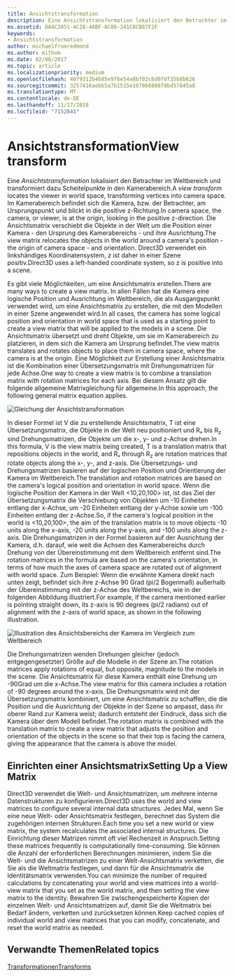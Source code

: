 ```yaml
---
title: Ansichtstransformation
description: Eine Ansichtstransformation lokalisiert den Betrachter im Weltbereich und transformiert dazu Scheitelpunkte in den Kamerabereich.
ms.assetid: DA4C2051-4C28-4ABF-8C06-241C8CB87F2F
keywords:
- Ansichtstransformation
author: michaelfromredmond
ms.author: mithom
ms.date: 02/08/2017
ms.topic: article
ms.localizationpriority: medium
ms.openlocfilehash: 40f9312b4b85e9f6e54a8bf02c6d07df35b8b626
ms.sourcegitcommit: 3257416aebb5a7b1515e107866806f8bd57845a8
ms.translationtype: MT
ms.contentlocale: de-DE
ms.lasthandoff: 11/17/2018
ms.locfileid: "7152841"
---
```

# <a name="view-transform"></a><span data-ttu-id="e29e0-104">Ansichtstransformation</span><span class="sxs-lookup"><span data-stu-id="e29e0-104">View transform</span></span>


<span data-ttu-id="e29e0-105">Eine *Ansichtstransformation* lokalisiert den Betrachter im Weltbereich und transformiert dazu Scheitelpunkte in den Kamerabereich.</span><span class="sxs-lookup"><span data-stu-id="e29e0-105">A *view transform* locates the viewer in world space, transforming vertices into camera space.</span></span> <span data-ttu-id="e29e0-106">Im Kamerabereich befindet sich die Kamera, bzw. der Betrachter, am Ursprungspunkt und blickt in die positive z-Richtung.</span><span class="sxs-lookup"><span data-stu-id="e29e0-106">In camera space, the camera, or viewer, is at the origin, looking in the positive z-direction.</span></span> <span data-ttu-id="e29e0-107">Die Ansichtsmatrix verschiebt die Objekte in der Welt um die Position einer Kamera - den Ursprung des Kamerabereichs - und ihre Ausrichtung.</span><span class="sxs-lookup"><span data-stu-id="e29e0-107">The view matrix relocates the objects in the world around a camera's position - the origin of camera space - and orientation.</span></span> <span data-ttu-id="e29e0-108">Direct3D verwendet ein linkshändiges Koordinatensystem, z ist daher in einer Szene positiv.</span><span class="sxs-lookup"><span data-stu-id="e29e0-108">Direct3D uses a left-handed coordinate system, so z is positive into a scene.</span></span>

<span data-ttu-id="e29e0-109">Es gibt viele Möglichkeiten, um eine Ansichtsmatrix erstellen.</span><span class="sxs-lookup"><span data-stu-id="e29e0-109">There are many ways to create a view matrix.</span></span> <span data-ttu-id="e29e0-110">In allen Fällen hat die Kamera eine logische Position und Ausrichtung im Weltbereich, die als Ausgangspunkt verwendet wird, um eine Ansichtsmatrix zu erstellen, die mit den Modellen in einer Szene angewendet wird.</span><span class="sxs-lookup"><span data-stu-id="e29e0-110">In all cases, the camera has some logical position and orientation in world space that is used as a starting point to create a view matrix that will be applied to the models in a scene.</span></span> <span data-ttu-id="e29e0-111">Die Ansichtsmatrix übersetzt und dreht Objekte, um sie im Kamerabereich zu platzieren, in dem sich die Kamera am Ursprung befindet.</span><span class="sxs-lookup"><span data-stu-id="e29e0-111">The view matrix translates and rotates objects to place them in camera space, where the camera is at the origin.</span></span> <span data-ttu-id="e29e0-112">Eine Möglichkeit zur Erstellung einer Ansichtsmatrix ist die Kombination einer Übersetzungsmatrix mit Drehungsmatrizen für jede Achse.</span><span class="sxs-lookup"><span data-stu-id="e29e0-112">One way to create a view matrix is to combine a translation matrix with rotation matrices for each axis.</span></span> <span data-ttu-id="e29e0-113">Bei diesem Ansatz gilt die folgende allgemeine Matrixgleichung für allgemeine.</span><span class="sxs-lookup"><span data-stu-id="e29e0-113">In this approach, the following general matrix equation applies.</span></span>

![Gleichung der Ansichtstransformation](images/viewtran.png)

<span data-ttu-id="e29e0-115">In dieser Formel ist V die zu erstellende Ansichtsmatrix, T ist eine Übersetzungsmatrix, die Objekte in der Welt neu positioniert und Rₓ bis R<sub>z</sub> sind Drehungsmatrizen, die Objekte um die x-, y- und z-Achse drehen.</span><span class="sxs-lookup"><span data-stu-id="e29e0-115">In this formula, V is the view matrix being created, T is a translation matrix that repositions objects in the world, and Rₓ through R<sub>z</sub> are rotation matrices that rotate objects along the x-, y-, and z-axis.</span></span> <span data-ttu-id="e29e0-116">Die Übersetzungs- und Drehungsmatrizen basieren auf der logischen Position und Orientierung der Kamera im Weltbereich.</span><span class="sxs-lookup"><span data-stu-id="e29e0-116">The translation and rotation matrices are based on the camera's logical position and orientation in world space.</span></span> <span data-ttu-id="e29e0-117">Wenn die logische Position der Kamera in der Welt &lt;10,20,100&gt; ist, ist das Ziel der Übersetzungsmatrix die Verschiebung von Objekten um -10 Einheiten entlang der x-Achse, um -20 Einheiten entlang der y-Achse sowie um -100 Einheiten entlang der z-Achse.</span><span class="sxs-lookup"><span data-stu-id="e29e0-117">So, if the camera's logical position in the world is &lt;10,20,100&gt;, the aim of the translation matrix is to move objects -10 units along the x-axis, -20 units along the y-axis, and -100 units along the z-axis.</span></span> <span data-ttu-id="e29e0-118">Die Drehungsmatrizen in der Formel basieren auf der Ausrichtung der Kamera, d.h. darauf, wie weit die Achsen des Kamerabereichs durch Drehung von der Übereinstimmung mit dem Weltbereich entfernt sind.</span><span class="sxs-lookup"><span data-stu-id="e29e0-118">The rotation matrices in the formula are based on the camera's orientation, in terms of how much the axes of camera space are rotated out of alignment with world space.</span></span> <span data-ttu-id="e29e0-119">Zum Beispiel: Wenn die erwähnte Kamera direkt nach unten zeigt, befindet sich ihre z-Achse 90 Grad (pi/2 Bogenmaß) außerhalb der Übereinstimmung mit der z-Achse des Weltbereichs, wie in der folgenden Abbildung illustriert.</span><span class="sxs-lookup"><span data-stu-id="e29e0-119">For example, if the camera mentioned earlier is pointing straight down, its z-axis is 90 degrees (pi/2 radians) out of alignment with the z-axis of world space, as shown in the following illustration.</span></span>

![Illustration des Ansichtsbereichs der Kamera im Vergleich zum Weltbereich](images/camtop.png)

<span data-ttu-id="e29e0-121">Die Drehungsmatrizen wenden Drehungen gleicher (jedoch entgegengesetzter) Größe auf die Modelle in der Szene an.</span><span class="sxs-lookup"><span data-stu-id="e29e0-121">The rotation matrices apply rotations of equal, but opposite, magnitude to the models in the scene.</span></span> <span data-ttu-id="e29e0-122">Die Ansichtsmatrix für diese Kamera enthält eine Drehung um -90Grad um die x-Achse.</span><span class="sxs-lookup"><span data-stu-id="e29e0-122">The view matrix for this camera includes a rotation of -90 degrees around the x-axis.</span></span> <span data-ttu-id="e29e0-123">Die Drehungsmatrix wird mit der Übersetzungsmatrix kombiniert, um eine Ansichtsmatrix zu schaffen, die die Position und die Ausrichtung der Objekte in der Szene so anpasst, dass ihr oberer Rand zur Kamera weist; dadurch entsteht der Eindruck, dass sich die Kamera über dem Modell befindet.</span><span class="sxs-lookup"><span data-stu-id="e29e0-123">The rotation matrix is combined with the translation matrix to create a view matrix that adjusts the position and orientation of the objects in the scene so that their top is facing the camera, giving the appearance that the camera is above the model.</span></span>

## <a name="span-idsettingupaviewmatrixspanspan-idsettingupaviewmatrixspanspan-idsettingupaviewmatrixspansetting-up-a-view-matrix"></a><span data-ttu-id="e29e0-124"><span id="Setting_Up_a_View_Matrix"></span><span id="setting_up_a_view_matrix"></span><span id="SETTING_UP_A_VIEW_MATRIX"></span>Einrichten einer Ansichtsmatrix</span><span class="sxs-lookup"><span data-stu-id="e29e0-124"><span id="Setting_Up_a_View_Matrix"></span><span id="setting_up_a_view_matrix"></span><span id="SETTING_UP_A_VIEW_MATRIX"></span>Setting Up a View Matrix</span></span>


<span data-ttu-id="e29e0-125">Direct3D verwendet die Welt- und Ansichtsmatrizen, um mehrere interne Datenstrukturen zu konfigurieren.</span><span class="sxs-lookup"><span data-stu-id="e29e0-125">Direct3D uses the world and view matrices to configure several internal data structures.</span></span> <span data-ttu-id="e29e0-126">Jedes Mal, wenn Sie eine neue Welt- oder Ansichtsmatrix festlegen, berechnet das System die zugehörigen internen Strukturen.</span><span class="sxs-lookup"><span data-stu-id="e29e0-126">Each time you set a new world or view matrix, the system recalculates the associated internal structures.</span></span> <span data-ttu-id="e29e0-127">Die Einrichtung dieser Matrizen nimmt oft viel Rechenzeit in Anspruch.</span><span class="sxs-lookup"><span data-stu-id="e29e0-127">Setting these matrices frequently is computationally time-consuming.</span></span> <span data-ttu-id="e29e0-128">Sie können die Anzahl der erforderlichen Berechnungen minimieren, indem Sie die Welt- und die Ansichtsmatrizen zu einer Welt-Ansichtsmatrix verketten, die Sie als die Weltmatrix festlegen, und dann für die Ansichtsmatrix die Identitätsmatrix verwenden.</span><span class="sxs-lookup"><span data-stu-id="e29e0-128">You can minimize the number of required calculations by concatenating your world and view matrices into a world-view matrix that you set as the world matrix, and then setting the view matrix to the identity.</span></span> <span data-ttu-id="e29e0-129">Bewahren Sie zwischengespeicherte Kopien der einzelnen Welt- und Ansichtsmatrizen auf, damit Sie die Weltmatrix bei Bedarf ändern, verketten und zurücksetzen können.</span><span class="sxs-lookup"><span data-stu-id="e29e0-129">Keep cached copies of individual world and view matrices that you can modify, concatenate, and reset the world matrix as needed.</span></span>

## <a name="span-idrelated-topicsspanrelated-topics"></a><span data-ttu-id="e29e0-130"><span id="related-topics"></span>Verwandte Themen</span><span class="sxs-lookup"><span data-stu-id="e29e0-130"><span id="related-topics"></span>Related topics</span></span>


[<span data-ttu-id="e29e0-131">Transformationen</span><span class="sxs-lookup"><span data-stu-id="e29e0-131">Transforms</span></span>](transforms.md)

 

 




